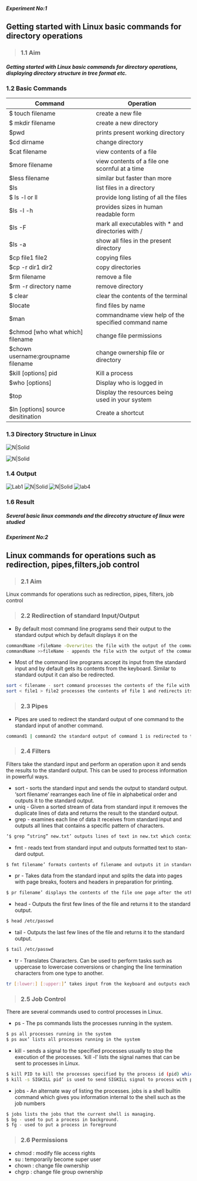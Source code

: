 ##### Experiment No:1

##   Getting started with Linux basic commands for directory operations


>  ### 1.1   Aim
#####  Getting started with Linux basic commands for directory operations, displaying directory structure in tree format etc. 
### 1.2 Basic Commands 

| Command | Operation |
| ------ | ------ |
|  $ touch filename | create a new file |
| $ mkdir filename | create a new directory |
| $pwd | prints present working directory |
| $cd dirname  | change directory |
| $cat filename  | view contents of a file |
| $more filename  | view contents of a file one scornful at a time |
   | $less filename | similar but faster than more |
   | $ls   | list files in a directory |
   |$ ls -l or ll| provide long listing of all the files |
   | $ls -l -h    | provides sizes in human readable form |
   | $ls   -F   | mark all executables with * and directories with / |
   |$ls -a | show all files in the present directory |
   |$cp file1 file2 | copying files |
   |$cp -r dir1 dir2 | copy directories |
   | $rm filename | remove a file |
   | $rm -r directory name| remove directory |
   |$ clear | clear the contents of the terminal |
   |$locate | find files by name |
   |$man  |commandname view help of the specified command name |
   |$chmod [who what which] filename |  change file permissions |
   |$chown username:groupname filename |  change ownership file or directory |
   | $kill [options] pid | Kill a process|
   |$who [options]  | Display who is logged in |
   |$top  | Display the resources being used in your system  |
   |$ln [options] source desitination | Create a shortcut |
    
  ### 1.3 Directory Structure in Linux


  ![N|Solid](https://encrypted-tbn0.gstatic.com/images?q=tbn%3AANd9GcSm8jdFwD46XIqbrfiNbuAboIcuNjrz3L_bDs-w-kpRayrC56rI)
  
   ![N|Solid](https://github.com/ebinbabu/CET/blob/master/filesystem.png.png?raw=true)
  ### 1.4  Output

![Lab1](https://github.com/ebinbabu/CET/blob/master/lab1.png?raw=true)
![N|Solid](https://github.com/ebinbabu/CET/blob/master/lab2.png?raw=true)
![N|Solid](https://github.com/ebinbabu/CET/blob/master/lab3.png?raw=true)
![lab4](https://raw.githubusercontent.com/ebinbabu/CET/master/lab4.png)




  ### 1.6 Result
#####  Several basic linux commands and the direcotry structure of linux were studied

















##### Experiment No:2

##   Linux commands for operations such as redirection, pipes,filters,job control


>  ### 2.1   Aim
Linux commands for operations such as redirection, pipes, filters, job control

>  ### 2.2 Redirection of standard Input/Output

- By default most command line programs send their output to the standard
output which by default displays it on the
```sh
commandName >fileName -Overwrites the file with the output of the command
commandName >>fileName - appends the file with the output of the command.
```
- Most of the command line programs accept its input from the standard
input and by default gets its contents from the keyboard. Similar to
standard output it can also be redirected.
```sh
sort < filename - sort command processes the contents of the file with the name filename.
sort < file1 > file2 processes the contents of file 1 and redirects its output to file 2
````
>  ### 2.3 Pipes
- Pipes are used to redirect the standard output of one command to the standard
input of another command.
```sh 
command1 | command2 the standard output of command 1 is redirected to the standard input of command 2.
```
>  ### 2.4 Filters
Filters take the standard input and perform an operation upon it and sends
the results to the standard output. This can be used to process information in
powerful ways.
- sort - sorts the standard input and sends the output to standard output.
‘sort filename’ rearranges each line of file in alphabetical order and
outputs it to the standard output.
- uniq - Given a sorted stream of data from standard input it removes the
duplicate lines of data and returns the result to the standard output.
- grep - examines each line of data it receives from standard input and
outputs all lines that contains a specific pattern of characters.
```sh
‘$ grep “string” new.txt’ outputs lines of text in new.txt which contain the word string.
```
- fmt - reads text from standard input and outputs formatted text to stan-
dard output.
```sh
$ fmt filename’ formats contents of filename and outputs it in standard output.
```
- pr - Takes data from the standard input and splits the data into pages
with page breaks, footers and headers in preparation for printing.
```sh 
$ pr filename’ displays the contents of the file one page after the other and returns the output to the standard output
```
- head - Outputs the first few lines of the file and returns it to the standard
output.
```sh
$ head /etc/passwd
```
-  tail - Outputs the last few lines of the file and returns it to the standard
output.
```sh
$ tail /etc/passwd
```

- tr - Translates Characters. Can be used to perform tasks such as uppercase
to lowercase conversions or changing the line termination characters from
one type to another.
```sh
tr [:lower:] [:upper:]’ takes input from the keyboard and outputs each character of the input to uppercase characters and outputs it to the standard output
```
>  ### 2.5 Job Control
There are several commands used to control processes in Linux.
-  ps - The ps commands lists the processes running in the system.
```sh 
$ ps all processes running in the system
$ ps aux’ lists all processes running in the system
```
- kill - sends a signal to the specified processes usually to stop the execution
of the processes. ‘kill -l’ lists the signal names that can be sent to
processes in Linux.
```sh 
$ kill PID to kill the processes specified by the process id (pid) which can be obtained by the ps command
$ kill -s SIGKILL pid’ is used to send SIGKILL signal to process with process id ‘pid’. This command is used to forcefully kill a process without memory cleanup A signal is an asynchronous notification sent to a process or to a specific thread within the same process in order to notify it of an event that occurred7
```
- jobs - An alternate way of listing the processes. jobs is a shell builtin command which gives you information internal to the shell such as the job numbers
```sh 
$ jobs lists the jobs that the current shell is managing.
$ bg - used to put a process in background.
$ fg - used to put a process in foreground
```
>  ### 2.6 Permissions
 - chmod : modify file access rights
 - su    : temporarily become super user
 - chown : change file ownership
 - chgrp : change file group ownership















